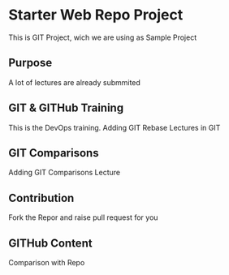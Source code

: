 # Starter Web Repo Project

This is GIT Project, wich we are using as Sample Project

## Purpose
A lot of lectures are already submmited

## GIT & GITHub Training
This is the DevOps training.
Adding GIT Rebase Lectures in GIT

## GIT Comparisons
Adding GIT Comparisons Lecture

## Contribution
Fork the Repor and raise pull request for you

## GITHub Content
Comparison with Repo